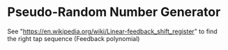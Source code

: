 # Pseudo-Random Number Generator
See "https://en.wikipedia.org/wiki/Linear-feedback_shift_register" to find the right tap sequence (Feedback polynomial)

